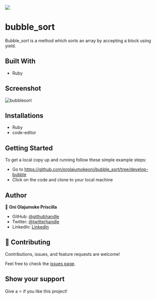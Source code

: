 ![](https://img.shields.io/badge/Microverse-blueviolet)

# bubble_sort
Bubble_sort is a method which sorts an array by accepting a block using yield.

## Built With
- Ruby

## Screenshot
![bubblesort](https://user-images.githubusercontent.com/69638013/116231856-4fec2e00-a751-11eb-9f23-d24288a9f20f.png)

## Installations
- Ruby
- code-editor

## Getting Started
To get a local copy up and running follow these simple example steps:
- Go to https://github.com/prolajumokeoni/bubble_sort/tree/develop-bubble
- Click on the code and clone to your local machine

## Author

👤 **Oni Olajumoke Priscilla**

- GitHub: [@githubhandle](https://github.com/prolajumokeoni)
- Twitter: [@twitterhandle](https://twitter.com/prolajumokeoni)
- LinkedIn: [LinkedIn](https://www.linkedin.com/in/olajumoke-priscilla-oni-44a48b162/)


## 🤝 Contributing

Contributions, issues, and feature requests are welcome!

Feel free to check the [issues page](https://github.com/prolajumokeoni/bubble_sort/issues).

## Show your support

Give a ⭐️ if you like this project!